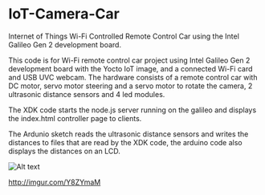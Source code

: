 # IoT-Camera-Car
Internet of Things Wi-Fi Controlled Remote Control Car using the Intel Galileo Gen 2 development board.

This code is for Wi-Fi remote control car project using Intel Galileo Gen 2 development board with the Yocto IoT image, and a connected Wi-Fi card and USB UVC webcam.
The hardware consists of a remote control car with DC motor, servo motor steering and a servo motor to rotate the camera, 2 ultrasonic distance sensors and 4 led modules.

The XDK code starts the node.js server running on the galileo and displays the index.html controller page to clients.

The Ardunio sketch reads the ultrasonic distance sensors and writes the distances to files that are read by the XDK code, the arduino code also displays the distances on an LCD.

![Alt text](http://i.imgur.com/pVadyv3.jpg "Completed Project")


http://imgur.com/Y8ZYmaM
